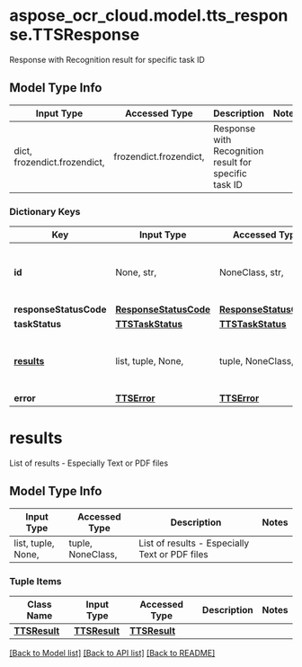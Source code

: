 # aspose_ocr_cloud.model.tts_response.TTSResponse

Response with Recognition result for specific task ID

## Model Type Info
Input Type | Accessed Type | Description | Notes
------------ | ------------- | ------------- | -------------
dict, frozendict.frozendict,  | frozendict.frozendict,  | Response with Recognition result for specific task ID | 

### Dictionary Keys
Key | Input Type | Accessed Type | Description | Notes
------------ | ------------- | ------------- | ------------- | -------------
**id** | None, str,  | NoneClass, str,  | The specific Task ID that result was made for | [optional] 
**responseStatusCode** | [**ResponseStatusCode**](ResponseStatusCode.md) | [**ResponseStatusCode**](ResponseStatusCode.md) |  | [optional] 
**taskStatus** | [**TTSTaskStatus**](TTSTaskStatus.md) | [**TTSTaskStatus**](TTSTaskStatus.md) |  | [optional] 
**[results](#results)** | list, tuple, None,  | tuple, NoneClass,  | List of results - Especially Text or PDF files | [optional] 
**error** | [**TTSError**](TTSError.md) | [**TTSError**](TTSError.md) |  | [optional] 

# results

List of results - Especially Text or PDF files

## Model Type Info
Input Type | Accessed Type | Description | Notes
------------ | ------------- | ------------- | -------------
list, tuple, None,  | tuple, NoneClass,  | List of results - Especially Text or PDF files | 

### Tuple Items
Class Name | Input Type | Accessed Type | Description | Notes
------------- | ------------- | ------------- | ------------- | -------------
[**TTSResult**](TTSResult.md) | [**TTSResult**](TTSResult.md) | [**TTSResult**](TTSResult.md) |  | 

[[Back to Model list]](../../README.md#documentation-for-models) [[Back to API list]](../../README.md#documentation-for-api-endpoints) [[Back to README]](../../README.md)

